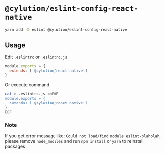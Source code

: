 # `@cylution/eslint-config-react-native`

```bash
yarn add -D eslint @cylution/eslint-config-react-native
```
## Usage

Edit ``.eslintrc`` or ``.eslintrc.js``
```js
module.exports = {
  extends: ['@cylution/react-native']
}
```

Or execute command
```bash
cat > .eslintrc.js <<EOF
module.exports = {
  extends: ['@cylution/react-native']
}
EOF
```

### Note
If you get error message like: `Could not load/find module eslint-blahblah`, please remove `node_modules` and run `npm install` or `yarn` to reinstall packages
